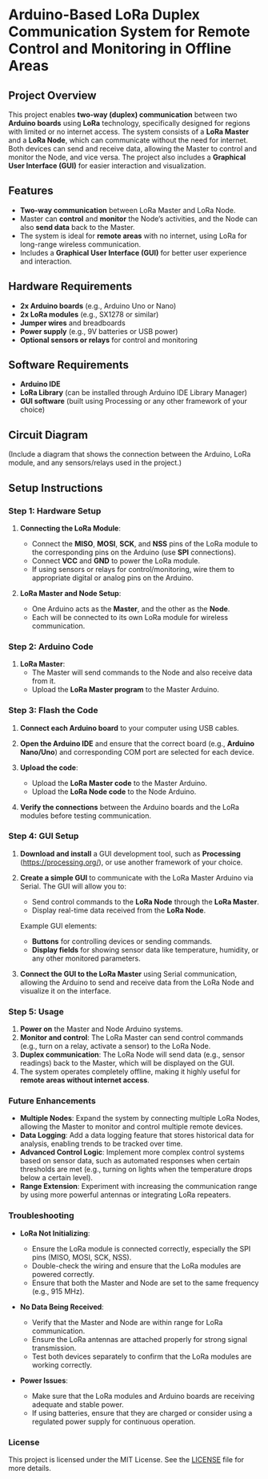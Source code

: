 # Arduino-Based LoRa Duplex Communication System for Remote Control and Monitoring in Offline Areas

## Project Overview
This project enables **two-way (duplex) communication** between two **Arduino boards** using **LoRa** technology, specifically designed for regions with limited or no internet access. The system consists of a **LoRa Master** and a **LoRa Node**, which can communicate without the need for internet. Both devices can send and receive data, allowing the Master to control and monitor the Node, and vice versa. The project also includes a **Graphical User Interface (GUI)** for easier interaction and visualization.

## Features
- **Two-way communication** between LoRa Master and LoRa Node.
- Master can **control** and **monitor** the Node’s activities, and the Node can also **send data** back to the Master.
- The system is ideal for **remote areas** with no internet, using LoRa for long-range wireless communication.
- Includes a **Graphical User Interface (GUI)** for better user experience and interaction.

## Hardware Requirements
- **2x Arduino boards** (e.g., Arduino Uno or Nano)
- **2x LoRa modules** (e.g., SX1278 or similar)
- **Jumper wires** and breadboards
- **Power supply** (e.g., 9V batteries or USB power)
- **Optional sensors or relays** for control and monitoring

## Software Requirements
- **Arduino IDE**
- **LoRa Library** (can be installed through Arduino IDE Library Manager)
- **GUI software** (built using Processing or any other framework of your choice)

## Circuit Diagram
(Include a diagram that shows the connection between the Arduino, LoRa module, and any sensors/relays used in the project.)

## Setup Instructions
### Step 1: Hardware Setup
1. **Connecting the LoRa Module**:
   - Connect the **MISO**, **MOSI**, **SCK**, and **NSS** pins of the LoRa module to the corresponding pins on the Arduino (use **SPI** connections).
   - Connect **VCC** and **GND** to power the LoRa module.
   - If using sensors or relays for control/monitoring, wire them to appropriate digital or analog pins on the Arduino.

2. **LoRa Master and Node Setup**:
   - One Arduino acts as the **Master**, and the other as the **Node**.
   - Each will be connected to its own LoRa module for wireless communication.

### Step 2: Arduino Code
1. **LoRa Master**:
   - The Master will send commands to the Node and also receive data from it.
   - Upload the **LoRa Master program** to the Master Arduino.

### Step 3: Flash the Code
1. **Connect each Arduino board** to your computer using USB cables.
2. **Open the Arduino IDE** and ensure that the correct board (e.g., **Arduino Nano/Uno**) and corresponding COM port are selected for each device.
3. **Upload the code**:
   - Upload the **LoRa Master code** to the Master Arduino.
   - Upload the **LoRa Node code** to the Node Arduino.

4. **Verify the connections** between the Arduino boards and the LoRa modules before testing communication.

### Step 4: GUI Setup
1. **Download and install** a GUI development tool, such as **Processing** (https://processing.org/), or use another framework of your choice.
2. **Create a simple GUI** to communicate with the LoRa Master Arduino via Serial. The GUI will allow you to:
   - Send control commands to the **LoRa Node** through the **LoRa Master**.
   - Display real-time data received from the **LoRa Node**.
   
   Example GUI elements:
   - **Buttons** for controlling devices or sending commands.
   - **Display fields** for showing sensor data like temperature, humidity, or any other monitored parameters.
   
3. **Connect the GUI to the LoRa Master** using Serial communication, allowing the Arduino to send and receive data from the LoRa Node and visualize it on the interface.

### Step 5: Usage
1. **Power on** the Master and Node Arduino systems.
2. **Monitor and control**: The LoRa Master can send control commands (e.g., turn on a relay, activate a sensor) to the LoRa Node.
3. **Duplex communication**: The LoRa Node will send data (e.g., sensor readings) back to the Master, which will be displayed on the GUI.
4. The system operates completely offline, making it highly useful for **remote areas without internet access**.

### Future Enhancements
- **Multiple Nodes**: Expand the system by connecting multiple LoRa Nodes, allowing the Master to monitor and control multiple remote devices.
- **Data Logging**: Add a data logging feature that stores historical data for analysis, enabling trends to be tracked over time.
- **Advanced Control Logic**: Implement more complex control systems based on sensor data, such as automated responses when certain thresholds are met (e.g., turning on lights when the temperature drops below a certain level).
- **Range Extension**: Experiment with increasing the communication range by using more powerful antennas or integrating LoRa repeaters.

### Troubleshooting
- **LoRa Not Initializing**:
   - Ensure the LoRa module is connected correctly, especially the SPI pins (MISO, MOSI, SCK, NSS).
   - Double-check the wiring and ensure that the LoRa modules are powered correctly.
   - Ensure that both the Master and Node are set to the same frequency (e.g., 915 MHz).

- **No Data Being Received**:
   - Verify that the Master and Node are within range for LoRa communication.
   - Ensure the LoRa antennas are attached properly for strong signal transmission.
   - Test both devices separately to confirm that the LoRa modules are working correctly.

- **Power Issues**:
   - Make sure that the LoRa modules and Arduino boards are receiving adequate and stable power.
   - If using batteries, ensure that they are charged or consider using a regulated power supply for continuous operation.

### License
This project is licensed under the MIT License. See the [LICENSE](LICENSE) file for more details.
